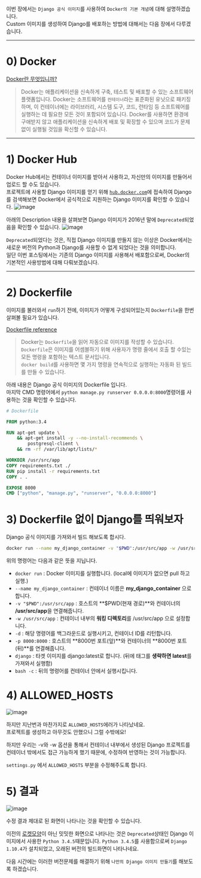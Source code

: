 이번 장에서는 `Django 공식 이미지`를 사용하여 `Docker의 기본 개념`에 대해 설명하겠습니다.<br>
Custom 이미지를 생성하여 Django를 배포하는 방법에 대해서는 다음 장에서 다루겠습니다.

---

# 0) Docker

[Docker란 무엇입니까?](https://aws.amazon.com/ko/docker/)
>Docker는 애플리케이션을 신속하게 구축, 테스트 및 배포할 수 있는 소프트웨어 플랫폼입니다. Docker는 소프트웨어를 `컨테이너`라는 표준화된 유닛으로 패키징하며, 이 컨테이너에는 라이브러리, 시스템 도구, 코드, 런타임 등 소프트웨어를 실행하는 데 필요한 모든 것이 포함되어 있습니다. Docker를 사용하면 환경에 구애받지 않고 애플리케이션을 신속하게 배포 및 확장할 수 있으며 코드가 문제없이 실행될 것임을 확신할 수 있습니다.

---

# 1) Docker Hub
Docker Hub에서는 컨테이너 이미지를 받아서 사용하고, 자신만의 이미지를 만들어서 업로드 할 수도 있습니다.<br>
프로젝트에 사용할 Django 이미지를 얻기 위해 [`hub.docker.com`](https://hub.docker.com/_/django)에 접속하여 Django를 검색해보면 Docker에서 공식적으로 지원하는 Django 이미지를 확인할 수 있습니다.
![image](https://user-images.githubusercontent.com/34048253/52415147-94b42c00-2b29-11e9-90ca-bd8a777ff351.png)

아래의 Description 내용을 살펴보면 Django 이미지가 2016년 말에 `Deprecated`되었음을 확인할 수 있습니다.
![image](https://user-images.githubusercontent.com/34048253/52911229-5c101180-32e4-11e9-898c-0f34d4470633.png)

`Deprecated`되었다는 것은, 직접 Django 이미지를 만들지 않는 이상은 Docker에서는 새로운 버전의 Python과 Django를 사용할 수 없게 되었다는 것을 의미합니다.<br>
일단 이번 포스팅에서는 기존의 Django 이미지를 사용해서 배포함으로써, Docker의 기본적인 사용방법에 대해 다뤄보겠습니다.

---

# 2) Dockerfile

이미지를 불러와서 `run`하기 전에, 이미지가 어떻게 구성되어있는지 `Dockerfile`을 한번 살펴볼 필요가 있습니다.

[Dockerfile reference](https://docs.docker.com/engine/reference/builder/)
>Docker는 `Dockerfile`을 읽어 자동으로 이미지를 작성할 수 있습니다. `Dockerfile`은 이미지를 어셈블하기 위해 사용자가 명령 줄에서 호출 할 수있는 모든 명령을 포함하는 텍스트 문서입니다.<br>
`docker build`를 사용하면 몇 가지 명령을 연속적으로 실행하는 자동화 된 빌드를 만들 수 있습니다.

아래 내용은 Django 공식 이미지의 Dockerfile 입니다.<br>
마지막 CMD 명령어에서 `python manage.py runserver 0.0.0.0:8000`명령어를 사용하는 것을 확인할 수 있습니다.

```dockerfile
# Dockerfile

FROM python:3.4

RUN apt-get update \
    && apt-get install -y --no-install-recommends \
        postgresql-client \
    && rm -rf /var/lib/apt/lists/*

WORKDIR /usr/src/app
COPY requirements.txt ./
RUN pip install -r requirements.txt
COPY . .

EXPOSE 8000
CMD ["python", "manage.py", "runserver", "0.0.0.0:8000"]
```

# 3) Dockerfile 없이 Django를 띄워보자

Django 공식 이미지를 가져와서 빌드 해보도록 합시다.

<script id="asciicast-XlAQaw2BxeUo6JeYqKQsfoFMc" src="https://asciinema.org/a/XlAQaw2BxeUo6JeYqKQsfoFMc.js" async></script>

```bash
docker run --name my_django_container -v "$PWD":/usr/src/app -w /usr/src/app -d -p 8000:8000 django bash -c "pip install django && django-admin startproject mydjangoproject && cd mydjangoproject && python manage.py runserver 0.0.0.0:8000"
```

위의 명령어는 다음과 같은 뜻을 지닙니다.

- `docker run` : Docker 이미지를 실행합니다. (local에 이미지가 없으면 pull 하고 실행.)
- `--name my_django_container` : 컨테이너 이름은 **my_django_container** 으로 합니다.
- `-v "$PWD":/usr/src/app` : 호스트의 **$PWD(현재 경로)**와 컨테이너의 **/usr/src/app**을 연결해줍니다.
- `-w /usr/src/app` : 컨테이너 내부의 **워킹 디렉토리**를 /usr/src/app 으로 설정합니다.
- `-d` : 해당 명령어를 백그라운드로 실행시키고, 컨테이너 ID를 리턴합니다.
- `-p 8000:8000` : 호스트의 **8000번 포트(앞)**와 컨테이너의 **8000번 포트(뒤)**를 연결해줍니다.
- `django` : 타겟 이미지를 django:latest로 합니다. (뒤에 태그를 **생략하면 latest**를 가져와서 실행함)
- `bash -c` : 뒤의 명령어를 컨테이너 안에서 실행시킵니다.

# 4) ALLOWED_HOSTS

![image](https://user-images.githubusercontent.com/34048253/52415825-70f1e580-2b2b-11e9-85a5-a9876bf33dd8.png)

하지만 지난번과 마찬가지로 `ALLOWED_HOSTS`에러가 나타났네요.<br>
프로젝트를 생성하고 아무것도 안했으니 그럴 수밖에요!

하지만 우리는 -v와 -w 옵션을 통해서 컨테이너 내부에서 생성된 Django 프로젝트를 컨테이너 밖에서도 접근 가능하게 했기 때문에, 수정하여 반영하는 것이 가능합니다.

`settings.py` 에서 `ALLOWED_HOSTS` 부분을 수정해주도록 합니다.

<script id="asciicast-aLv4kVJi7vU8IQTc8D7HaqBEI" src="https://asciinema.org/a/aLv4kVJi7vU8IQTc8D7HaqBEI.js" async></script>

# 5) 결과

![image](https://user-images.githubusercontent.com/34048253/52416726-9f70c000-2b2d-11e9-9eb9-fb164097b865.png)

수정 결과 제대로 된 화면이 나타나는 것을 확인할 수 있습니다.

이전의 [로켓모양](https://user-images.githubusercontent.com/34048253/51082317-0f1aa780-1748-11e9-91b7-2a6c99a98b4b.png)이 아닌 밋밋한 화면으로 나타나는 것은 `Deprecated`상태인 Django 이미지에서 사용한 `Python 3.4.5`때문입니다.
`Python 3.4.5`를 사용함으로써 `Django 1.10.4`가 설치되었고, 오래된 버전의 빌드화면이 나타나네요.

다음 시간에는 이러한 버전문제를 해결하기 위해 `나만의 Django 이미지 만들기`를 해보도록 하겠습니다.
